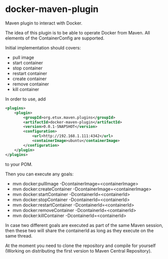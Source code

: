docker-maven-plugin
===================

Maven plugin to interact with Docker.

The idea of this plugin is to be able to operate Docker from Maven. All elements of the ContainerConfig are supported.

Initial implementation should covers:

- pull image
- start container
- stop container
- restart container
- create container
- remove container
- kill container

In order to use, add 

```xml
<plugins>
    <plugin>
        <groupId>org.etux.maven.plugins</groupId>
        <artifactId>docker-maven-plugin</artifactId>
        <version>0.0.1-SNAPSHOT</version>
        <configuration>
            <url>http://192.168.1.111:4342</url>
            <containerImage>ubuntu</containerImage>
        </configuration>
    </plugin>
</plugins>
```

to your POM.

Then you can execute any goals:

* mvn docker:pullImage -DcontainerImage=&lt;containerImage&gt;
* mvn docker:createContainer -DcontainerImage=&lt;containerImage&gt;
* mvn docker:startContainer -DcontainerId=&lt;containerId&gt;
* mvn docker:stopContainer -DcontainerId=&lt;containerId&gt;
* mvn docker:restartContainer -DcontainerId=&lt;containerId&gt;
* mvn docker:removeContainer -DcontainerId=&lt;containerId&gt;
* mvn docker:killContainer -DcontainerId=&lt;containerId&gt;

In case two different goals are executed as part of the same Maven session, then these two will share the containerId as long as they execute on the same thread.

At the moment you need to clone the repository and compile for yourself (Working on distributing the first version to Maven Central Repository).
